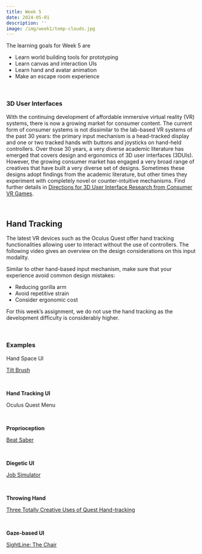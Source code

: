 ```yaml
---
title: Week 5
date: 2024-05-01
description: ''
image: /img/week1/temp-clouds.jpg
---
```


<script>
import VideoEmbed from '$lib/VideoEmbed.svelte';
import VideoPlayer from '$lib/VideoPlayer.svelte';
</script>

The learning goals for Week 5 are

- Learn world building tools for prototyping
- Learn canvas and interaction UIs
- Learn hand and avatar animation
- Make an escape room experience

&nbsp;

### 3D User Interfaces

With the continuing development of affordable immersive virtual reality (VR) systems, there is now a growing market for consumer content. The current form of consumer systems is not dissimilar to the lab-based VR systems of the past 30 years: the primary input mechanism is a head-tracked display and one or two tracked hands with buttons and joysticks on hand-held controllers. Over those 30 years, a very diverse academic literature has emerged that covers design and ergonomics of 3D user interfaces (3DUIs). However, the growing consumer market has engaged a very broad range of creatives that have built a very diverse set of designs. Sometimes these designs adopt findings from the academic literature, but other times they experiment with completely novel or counter-intuitive mechanisms. Find further details in [Directions for 3D User Interface Research from Consumer VR Games](https://ieeexplore.ieee.org/document/9523846).

&nbsp;

## Hand Tracking

The latest VR devices such as the Oculus Quest offer hand tracking functionalities allowing user to interact without the use of controllers. The following video gives an overview on the design considerations on this input modality.

<VideoEmbed youtube="or5M01Pcy5U"></VideoEmbed>

Similar to other hand-based input mechanism, make sure that your experience avoid common design mistakes:

- Reducing gorilla arm
- Avoid repetitive strain
- Consider ergonomic cost

For this week’s assignment, we do not use the hand tracking as the development difficulty is considerably higher.

&nbsp;

### Examples

Hand Space UI

[Tilt Brush](https://www.oculus.com/experiences/quest/2322529091093901/)

<VideoPlayer videoUrl="https://www.dropbox.com/scl/fi/86mlh567h7ehnp5yphnkn/com.google.tiltbrush-20201124-095135.mp4?rlkey=6z8kptxlwta5j5cgm86uilt8o&dl=0&e=0&raw=1#t=60"></VideoPlayer>

&nbsp;

**Hand Tracking UI**

Oculus Quest Menu

<VideoPlayer videoUrl="https://www.dropbox.com/s/td8jkfo2e7bq1xu/com.oculus.vrshell-20201124-090311.mp4?dl=0&raw=1"></VideoPlayer>

&nbsp;

**Proprioception**

[Beat Saber](https://www.oculus.com/experiences/quest/1758986534231171/)

<VideoPlayer videoUrl="https://www.dropbox.com/scl/fi/v9t1u3n7ig600lz342qn4/com.beatgames.beatsaber-20201124-092629.mp4?rlkey=xrebfu9kljuno3fwe2we1fcvm&dl=0&e=0&raw=1"></VideoPlayer>

&nbsp;

**Diegetic UI**

[Job Simulator](https://www.oculus.com/experiences/quest/3235570703151406/)

<VideoPlayer videoUrl="https://www.dropbox.com/s/3lvacm1761wlulc/com.owlchemylabs.jobsimulator-20201124-092149.mp4?dl=0&e=0&raw=1"></VideoPlayer>

&nbsp;

**Throwing Hand**

[Three Totally Creative Uses of Quest Hand-tracking](https://www.roadtovr.com/creative-uses-oculus-quest-hand-tracking-daniel-beauchamp/)

<VideoPlayer videoUrl="https://www.dropbox.com/scl/fi/jrat1p2v84hkblm50zbw1/WellgroomedCloseDoe.mp4?rlkey=icdmx9vbdfkrjzmc41nyx35kf&e=0&dl=0&raw=1"></VideoPlayer>

&nbsp;

**Gaze-based UI**

[SightLine: The Chair](https://store.steampowered.com/app/412360/SightLineVR/)

<VideoEmbed youtube="OWl0x4ZCn5I"></VideoEmbed>
